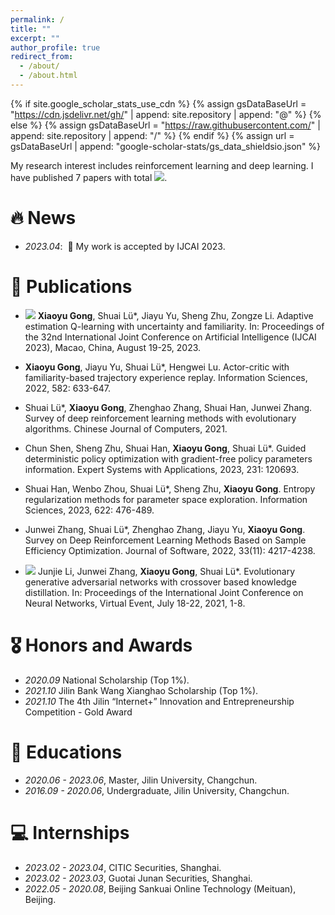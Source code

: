 ```yaml
---
permalink: /
title: ""
excerpt: ""
author_profile: true
redirect_from: 
  - /about/
  - /about.html
---
```


{% if site.google_scholar_stats_use_cdn %}
{% assign gsDataBaseUrl = "https://cdn.jsdelivr.net/gh/" | append: site.repository | append: "@" %}
{% else %}
{% assign gsDataBaseUrl = "https://raw.githubusercontent.com/" | append: site.repository | append: "/" %}
{% endif %}
{% assign url = gsDataBaseUrl | append: "google-scholar-stats/gs_data_shieldsio.json" %}

<span class='anchor' id='about-me'></span>

My research interest includes reinforcement learning and deep learning. I have published 7 papers with total <a href='https://scholar.google.com/citations?user=DhtAFkwAAAAJ'><img src="https://img.shields.io/endpoint?url={{ url | url_encode }}&logo=Google%20Scholar&labelColor=f6f6f6&color=9cf&style=flat&label=citations"></a>.

# 🔥 News
- *2023.04*: &nbsp;🎉 My work is accepted by IJCAI 2023.

# 📝 Publications 
- ![](https://img.shields.io/badge/IJCAI%202023-blue) **Xiaoyu Gong**, Shuai Lü*, Jiayu Yu, Sheng Zhu, Zongze Li. Adaptive estimation Q-learning with uncertainty and familiarity. In: Proceedings of the 32nd International Joint Conference on Artificial Intelligence (IJCAI 2023), Macao, China, August 19-25, 2023. 
- **Xiaoyu Gong**, Jiayu Yu, Shuai Lü*, Hengwei Lu. Actor-critic with familiarity-based trajectory experience replay. Information Sciences, 2022, 582: 633-647.
- Shuai Lü*, **Xiaoyu Gong**, Zhenghao Zhang, Shuai Han, Junwei Zhang. Survey of deep reinforcement learning methods with evolutionary algorithms. Chinese Journal of Computers, 2021.

- Chun Shen, Sheng Zhu, Shuai Han, **Xiaoyu Gong**, Shuai Lü*. Guided deterministic policy optimization with gradient-free policy parameters information. Expert Systems with Applications, 2023, 231: 120693.
- Shuai Han, Wenbo Zhou, Shuai Lü*, Sheng Zhu, **Xiaoyu Gong**. Entropy regularization methods for parameter space exploration. Information Sciences, 2023, 622: 476-489.
- Junwei Zhang, Shuai Lü*, Zhenghao Zhang, Jiayu Yu, **Xiaoyu Gong**. Survey on Deep Reinforcement Learning Methods Based on Sample Efficiency Optimization. Journal of Software, 2022, 33(11): 4217-4238.
- ![](https://img.shields.io/badge/IJCNN%202021-blue) Junjie Li, Junwei Zhang, **Xiaoyu Gong**, Shuai Lü*. Evolutionary generative adversarial networks with crossover based knowledge distillation. In: Proceedings of the International Joint Conference on Neural Networks, Virtual Event, July 18-22, 2021, 1-8. 

# 🎖 Honors and Awards
- *2020.09* National Scholarship (Top 1%).
- *2021.10* Jilin Bank Wang Xianghao Scholarship (Top 1%).
- *2021.10* The 4th Jilin “Internet+” Innovation and Entrepreneurship Competition - Gold Award

# 📖 Educations
- *2020.06 - 2023.06*, Master, Jilin University, Changchun.
- *2016.09 - 2020.06*, Undergraduate, Jilin University, Changchun.

# 💻 Internships
- *2023.02 - 2023.04*, CITIC Securities, Shanghai.
- *2023.02 - 2023.03*, Guotai Junan Securities, Shanghai.
- *2022.05 - 2020.08*, Beijing Sankuai Online Technology (Meituan), Beijing.
